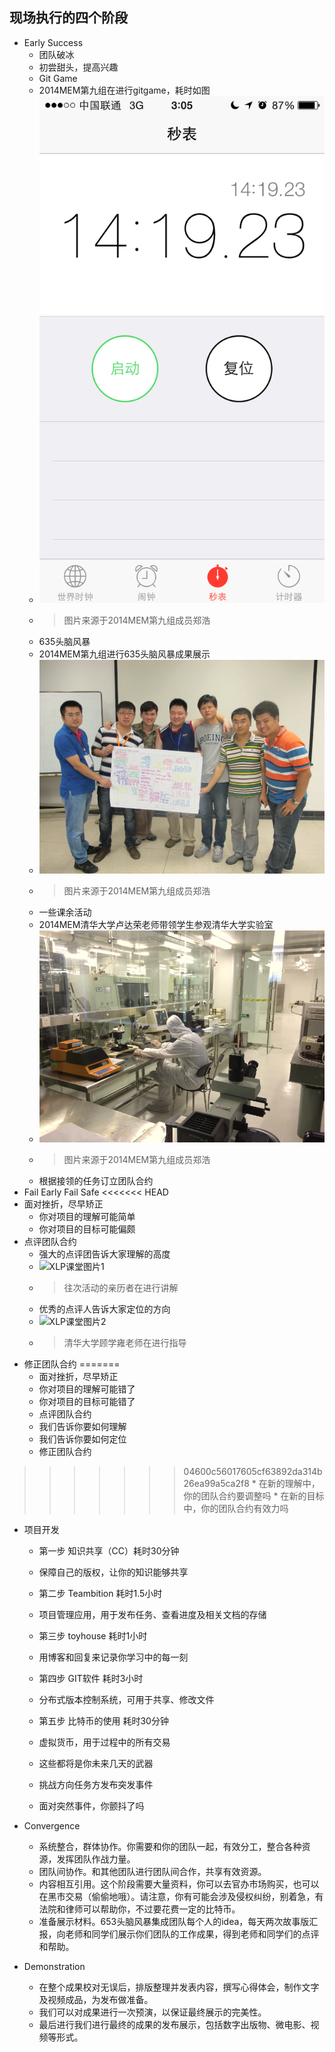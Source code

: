 ## 现场执行的四个阶段

* Early Success
	* 团队破冰
	* 初尝甜头，提高兴趣
	* Git Game
 	* 2014MEM第九组在进行gitgame，耗时如图
 	* ![GitGame](../assets/FranksData/IMG_1047.png)
 	* > 图片来源于2014MEM第九组成员郑浩
	* 635头脑风暴
 	* 2014MEM第九组进行635头脑风暴成果展示
 	* ![635](../assets/FranksData/1.png)
 	* > 图片来源于2014MEM第九组成员郑浩
 	* 一些课余活动
  	* 2014MEM清华大学卢达荣老师带领学生参观清华大学实验室
  	* ![参观实验室](../assets/FranksData/2.png)
  	* > 图片来源于2014MEM第九组成员郑浩
	* 根据接领的任务订立团队合约
* Fail Early Fail Safe
<<<<<<< HEAD
* 面对挫折，尽早矫正
	 * 你对项目的理解可能简单
	 * 你对项目的目标可能偏颇
* 点评团队合约
	 * 强大的点评团告诉大家理解的高度
	 * ![XLP课堂图片1](../assets\execution\four_stage)
	 *  > 往次活动的亲历者在进行讲解
	 * 优秀的点评人告诉大家定位的方向
	 * ![XLP课堂图片2](../assets\execution\four_stage)
	 * > 清华大学顾学雍老师在进行指导
* 修正团队合约
=======
	* 面对挫折，尽早矫正
	 * 你对项目的理解可能错了
	 * 你对项目的目标可能错了
	* 点评团队合约
	 * 我们告诉你要如何理解
	 * 我们告诉你要如何定位
	* 修正团队合约
>>>>>>> 04600c56017605cf63892da314b26ea99a5ca2f8
	 * 在新的理解中，你的团队合约要调整吗
	 * 在新的目标中，你的团队合约有效力吗
* 项目开发
	 * 第一步   知识共享（CC）耗时30分钟
     * 保障自己的版权，让你的知识能够共享

     * 第二步   Teambition    耗时1.5小时
     * 项目管理应用，用于发布任务、查看进度及相关文档的存储

     * 第三步   toyhouse      耗时1小时
     * 用博客和回复来记录你学习中的每一刻

     * 第四步   GIT软件       耗时3小时
     * 分布式版本控制系统，可用于共享、修改文件

     * 第五步   比特币的使用  耗时30分钟
     * 虚拟货币，用于过程中的所有交易

     * 这些都将是你未来几天的武器


	* 挑战方向任务方发布突发事件
    * 面对突然事件，你颤抖了吗
* Convergence
	* 系统整合，群体协作。你需要和你的团队一起，有效分工，整合各种资源，发挥团队作战力量。
	* 团队间协作。和其他团队进行团队间合作，共享有效资源。
	* 内容相互引用。这个阶段需要大量资料，你可以去官办市场购买，也可以在黑市交易（偷偷地哦）。请注意，你有可能会涉及侵权纠纷，别着急，有法院和律师可以帮助你，不过要花费一定的比特币。
	* 准备展示材料。653头脑风暴集成团队每个人的idea，每天两次故事版汇报，向老师和同学们展示你们团队的工作成果，得到老师和同学们的点评和帮助。


* Demonstration
	* 在整个成果校对无误后，排版整理并发表内容，撰写心得体会，制作文字及视频成品，为发布做准备。
	* 我们可以对成果进行一次预演，以保证最终展示的完美性。
	* 最后进行我们进行最终的成果的发布展示，包括数字出版物、微电影、视频等形式。





